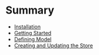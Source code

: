 # Summary

- [Installation](installation.md)
- [Getting Started](getting-started.md)
- [Defining Model](defining-model.md)
- [Creating and Updating the Store](creating-and-updating-the-store.md)
